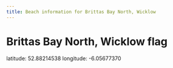 ```yaml
---
title: Beach information for Brittas Bay North, Wicklow
---
```

# Brittas Bay North, Wicklow <span class="material-icons blue-flag">flag</span>

<div class="location-info">latitude: 52.88214538 longitude: -6.05677370</div>
<div id="met-eireann-warnings"></div>
<div></div>